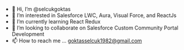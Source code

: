- 👋 Hi, I’m @selcukgoktas
- 👀 I’m interested in Salesforce LWC, Aura, Visual Force, and ReactJs
- 🌱 I’m currently learning React Redux
- 💞️ I’m looking to collaborate on Salesforce Custom Community Portal Development
- 📫 How to reach me ... goktasselcuk1982@gmail.com

<!---
selcukgoktas/selcukgoktas is a ✨ special ✨ repository because its `README.md` (this file) appears on your GitHub profile.
You can click the Preview link to take a look at your changes.
--->

